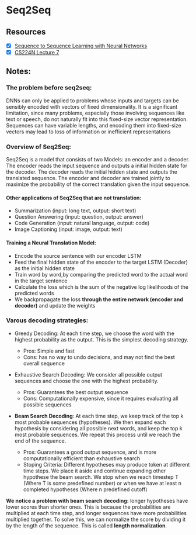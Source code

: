 # Seq2Seq

## Resources
- [x] [Sequence to Sequence Learning with Neural Networks](https://github.com/bentrevett/pytorch-seq2seq)
- [x] [CS224N Lecture 7](https://www.youtube.com/watch?v=wzfWHP6SXxY&list=PLoROMvodv4rOSH4v6133s9LFPRHjEmbmJ&index=8&t=13s)

## Notes:

### The problem before seq2seq:
DNNs can only be applied to problems whose inputs and targets can be sensibly encoded with vectors of fixed dimensionality. It is a significant limitation, since many problems, especially those involving sequences like text or speech, do not naturally fit into this fixed-size vector representation. Sequences can have variable lengths, and encoding them into fixed-size vectors may lead to loss of information or inefficient representations

### Overview of Seq2Seq:
Seq2Seq is a model that consists of two Models: an encoder and a decoder. The encoder reads the input sequence and outputs a initial hidden state for the decoder. The decoder reads the initial hidden state and outputs the translated sequence. The encoder and decoder are trained jointly to maximize the probability of the correct translation given the input sequence.

#### Other applications of Seq2Seq that are not translation:
- Summarization (input: long text, output: short text)
- Question Answering (input: question, output: answer)
- Code Generation (input: natural language, output: code)
- Image Captioning (input: image, output: text) 

#### Training a Neural Translation Model:
- Encode the source sentence with our encoder LSTM
- Feed the final hidden state of the encoder to the target LSTM (Decoder) as the initial hidden state
- Train word by word,by comparing the predicted word to the actual word in the target sentence
- Calculate the loss which is the sum of the negative log likelihoods of the predicted words
- We backpropagate the loss **through the entire network (encoder and decoder)** and update the weights

### Varous decoding strategies:
- Greedy Decoding: At each time step, we choose the word with the highest probability as the output. This is the simplest decoding strategy.
    - Pros: Simple and fast
    - Cons: has no way to undo decisions, and may not find the best overall sequence

- Exhaustive Search Decoding: We consider all possible output sequences and choose the one with the highest probability. 
    - Pros: Guarantees the best output sequence
    - Cons: Computationally expensive, since it requires evaluating all possible sequences

- **Beam Search Decoding**: At each time step, we keep track of the top k most probable sequences (hypotheses). We then expand each hypothesis by considering all possible next words, and keep the top k most probable sequences. We repeat this process until we reach the end of the sequence.
    - Pros: Guarantees a good output sequence, and is more computationally efficient than exhaustive search
    - Stoping Criteria: Different hypotheses may produce <END> token at different time steps. We place it aside and continue expanding other hypothese the beam search. We stop when we reach timestep T (Where T is some predefined number) or when we have at least n completed hypotheses (Where n predefined cutoff)

**We notice a problem with beam search decoding:** longer hypotheses have lower scores than shorter ones. This is because the probabilities are multiplied at each time step, and longer sequences have more probabilities multiplied together. 
To solve this, we can normalize the score by dividing it by the length of the sequence. This is called **length normalization**. 